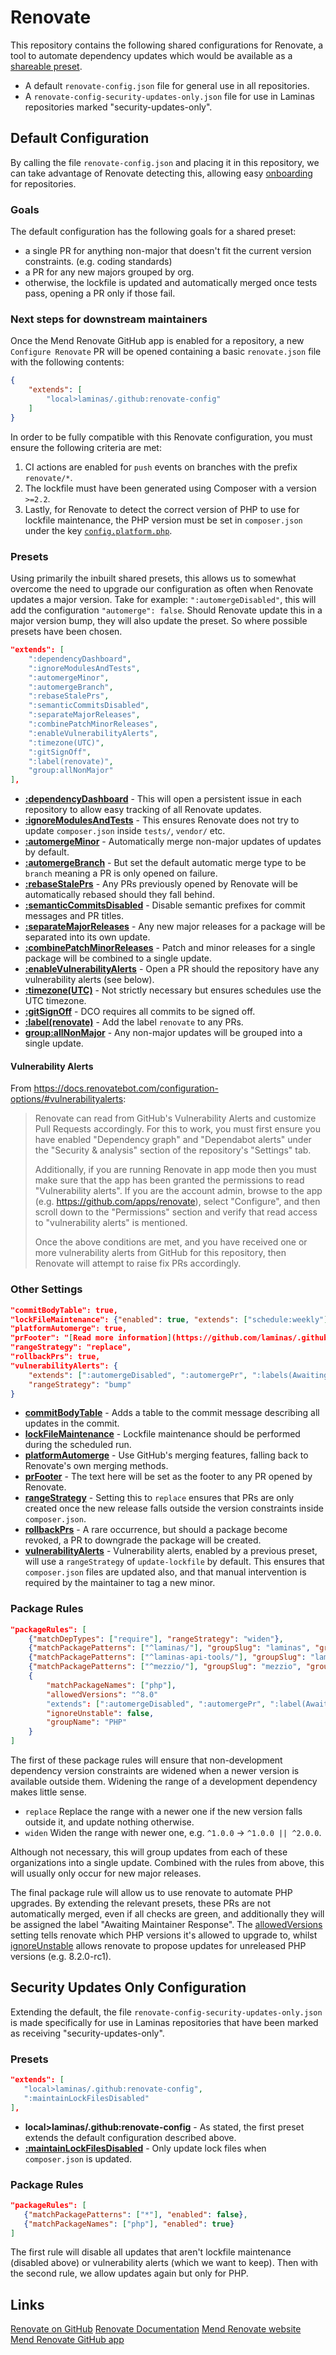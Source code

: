 # Renovate

This repository contains the following shared configurations for Renovate, a tool to automate dependency updates which
would be available as a [shareable preset](https://docs.renovatebot.com/config-presets/).
- A default `renovate-config.json` file for general use in all repositories.
- A `renovate-config-security-updates-only.json` file for use in Laminas repositories marked "security-updates-only".

## Default Configuration

By calling the file `renovate-config.json` and placing it in this repository, we can take advantage of Renovate
detecting this, allowing easy
[onboarding](https://docs.renovatebot.com/getting-started/installing-onboarding/#repository-onboarding) for
repositories.

### Goals

The default configuration has the following goals for a shared preset:

- a single PR for anything non-major that doesn't fit the current version constraints. (e.g. coding standards)
- a PR for any new majors grouped by org.
- otherwise, the lockfile is updated and automatically merged once tests pass, opening a PR only if those fail.

### Next steps for downstream maintainers

Once the Mend Renovate GitHub app is enabled for a repository, a new `Configure Renovate` PR will be opened
containing a basic `renovate.json` file with the following contents:

```json
{
    "extends": [
        "local>laminas/.github:renovate-config"
    ]
}
```

In order to be fully compatible with this Renovate configuration, you must ensure the following criteria are met:
1. CI actions are enabled for `push` events on branches with the prefix `renovate/*`.
2. The lockfile must have been generated using Composer with a version `>=2.2`.
3. Lastly, for Renovate to detect the correct version of PHP to use for lockfile maintenance, the PHP version must be
   set in `composer.json` under the key [`config.platform.php`](https://getcomposer.org/doc/06-config.md#platform).

### Presets

Using primarily the inbuilt shared presets, this allows us to somewhat overcome the need to upgrade our configuration as
often when Renovate updates a major version. Take for example: `":automergeDisabled"`, this will add the configuration
`"automerge": false`. Should Renovate update this in a major version bump, they will also update the preset. So where
possible presets have been chosen.

```json
"extends": [
    ":dependencyDashboard",
    ":ignoreModulesAndTests",
    ":automergeMinor",
    ":automergeBranch",
    ":rebaseStalePrs",
    ":semanticCommitsDisabled",
    ":separateMajorReleases",
    ":combinePatchMinorReleases",
    ":enableVulnerabilityAlerts",
    ":timezone(UTC)",
    ":gitSignOff",
    ":label(renovate)",
    "group:allNonMajor"
],
```

- **[:dependencyDashboard](https://docs.renovatebot.com/presets-default/#dependencydashboard)** - This will open a
persistent issue in each repository to allow easy tracking of all Renovate updates.
- **[:ignoreModulesAndTests](https://docs.renovatebot.com/presets-default/#ignoremodulesandtests)** - This ensures
Renovate does not try to update `composer.json` inside `tests/`, `vendor/` etc.
- **[:automergeMinor](https://docs.renovatebot.com/presets-default/#automergeminor)** - Automatically merge non-major
updates of updates by default.
- **[:automergeBranch](https://docs.renovatebot.com/presets-default/#automergebranch)** - But set the default automatic
merge type to be `branch` meaning a PR is only opened on failure.
- **[:rebaseStalePrs](https://docs.renovatebot.com/presets-default/#rebasestaleprs)** - Any PRs previously opened by
Renovate will be automatically rebased should they fall behind.
- **[:semanticCommitsDisabled](https://docs.renovatebot.com/presets-default/#semanticcommitsdisabled)** - Disable semantic
prefixes for commit messages and PR titles.
- **[:separateMajorReleases](https://docs.renovatebot.com/presets-default/#separatemajorreleases)** - Any new major
releases for a package will be separated into its own update.
- **[:combinePatchMinorReleases](https://docs.renovatebot.com/presets-default/#combinepatchminorreleases)** - Patch and
minor releases for a single package will be combined to a single update.
- **[:enableVulnerabilityAlerts](https://docs.renovatebot.com/presets-default/#enablevulnerabilityalerts)** - Open a PR
should the repository have any vulnerability alerts (see below).
- **[:timezone(UTC)](https://docs.renovatebot.com/presets-default/#timezonearg0)** - Not strictly necessary but ensures
schedules use the UTC timezone.
- **[:gitSignOff](https://docs.renovatebot.com/presets-default/#gitsignoff)** - DCO requires all commits to be signed
off.
- **[:label(renovate)](https://docs.renovatebot.com/presets-default/#labelarg0)** - Add the label `renovate` to any PRs.
- **[group:allNonMajor](https://docs.renovatebot.com/presets-group/#groupallnonmajor)** - Any non-major updates will be
grouped into a single update.

#### Vulnerability Alerts

From https://docs.renovatebot.com/configuration-options/#vulnerabilityalerts:

> Renovate can read from GitHub's Vulnerability Alerts and customize Pull Requests accordingly. For this to work, you
> must first ensure you have enabled "Dependency graph" and "Dependabot alerts" under the "Security & analysis" section
> of the repository's "Settings" tab.
>
> Additionally, if you are running Renovate in app mode then you must make sure that the app has been granted the
> permissions to read "Vulnerability alerts". If you are the account admin, browse to the app (e.g.
> https://github.com/apps/renovate), select "Configure", and then scroll down to the "Permissions" section and verify
> that read access to "vulnerability alerts" is mentioned.
>
> Once the above conditions are met, and you have received one or more vulnerability alerts from GitHub for this
> repository, then Renovate will attempt to raise fix PRs accordingly.

### Other Settings

```json
"commitBodyTable": true,
"lockFileMaintenance": {"enabled": true, "extends": ["schedule:weekly"]},
"platformAutomerge": true,
"prFooter": "[Read more information](https://github.com/laminas/.github/blob/main/RENOVATE.md) about the use of [Renovate Bot](https://github.com/renovatebot/renovate) within Laminas.",
"rangeStrategy": "replace",
"rollbackPrs": true,
"vulnerabilityAlerts": {
    "extends": [":automergeDisabled", ":automergePr", ":labels(Awaiting Maintainer Response, security)"],
    "rangeStrategy": "bump"
}
```

- **[commitBodyTable](https://docs.renovatebot.com/configuration-options/#commitbodytable)** - Adds a table to the
commit message describing all updates in the commit.
- **[lockFileMaintenance](https://docs.renovatebot.com/configuration-options/#lockfilemaintenance)** - Lockfile
maintenance should be performed during the scheduled run.
- **[platformAutomerge](https://docs.renovatebot.com/configuration-options/#platformautomerge)** - Use GitHub's merging
features, falling back to Renovate's own merging methods.
- **[prFooter](https://docs.renovatebot.com/configuration-options/#prfooter)** - The text here will be set as the footer
to any PR opened by Renovate. 
- **[rangeStrategy](https://docs.renovatebot.com/configuration-options/#rangestrategy)** - Setting this to `replace`
ensures that PRs are only created once the new release falls outside the version constraints inside `composer.json`.
- **[rollbackPrs](https://docs.renovatebot.com/configuration-options/#rollbackprs)** - A rare occurrence, but should a
package become revoked, a PR to downgrade the package will be created.
- **[vulnerabilityAlerts](https://docs.renovatebot.com/configuration-options/#vulnerabilityalerts)** - Vulnerability
alerts, enabled by a previous preset, will use a `rangeStrategy` of `update-lockfile` by default. This ensures that
`composer.json` files are updated also, and that manual intervention is required by the maintainer to tag a new minor.

### Package Rules

```json
"packageRules": [
    {"matchDepTypes": ["require"], "rangeStrategy": "widen"},
    {"matchPackagePatterns": ["^laminas/"], "groupSlug": "laminas", "groupName": "all Laminas packages"},
    {"matchPackagePatterns": ["^laminas-api-tools/"], "groupSlug": "laminas-api-tools", "groupName": "all Laminas API Tools packages"},
    {"matchPackagePatterns": ["^mezzio/"], "groupSlug": "mezzio", "groupName": "all Mezzio packages"},
    {
        "matchPackageNames": ["php"],
        "allowedVersions": "^8.0"
        "extends": [":automergeDisabled", ":automergePr", ":label(Awaiting Maintainer Response)"],
        "ignoreUnstable": false,
        "groupName": "PHP"
    }
]
```

The first of these package rules will ensure that non-development dependency version constraints are widened when a
newer version is available outside them. Widening the range of a development dependency makes little sense.
 - `replace` Replace the range with a newer one if the new version falls outside it, and update nothing otherwise.
 - `widen` Widen the range with newer one, e.g. `^1.0.0` -> `^1.0.0 || ^2.0.0`.

Although not necessary, this will group updates from each of these organizations into a single update. Combined with the
rules from above, this will usually only occur for new major releases.

The final package rule will allow us to use renovate to automate PHP upgrades. By extending the relevant presets, these
PRs are not automatically merged, even if all checks are green, and additionally they will be assigned the label
"Awaiting Maintainer Response". The
[allowedVersions](https://docs.renovatebot.com/configuration-options/#allowedversions) setting tells renovate which PHP
versions it's allowed to upgrade to, whilst
[ignoreUnstable](https://docs.renovatebot.com/configuration-options/#ignoreunstable) allows renovate to propose updates
for unreleased PHP versions (e.g. 8.2.0-rc1).

## Security Updates Only Configuration

Extending the default, the file `renovate-config-security-updates-only.json` is made specifically for use in Laminas
repositories that have been marked as receiving "security-updates-only".

### Presets

```json
"extends": [
   "local>laminas/.github:renovate-config",
   ":maintainLockFilesDisabled"
],
```

- **local>laminas/.github:renovate-config** - As stated, the first preset extends the default configuration described
above.
- **[:maintainLockFilesDisabled](https://docs.renovatebot.com/presets-default/#maintainlockfilesdisabled)** - Only
update lock files when `composer.json` is updated.

### Package Rules

```json
"packageRules": [
   {"matchPackagePatterns": ["*"], "enabled": false},
   {"matchPackageNames": ["php"], "enabled": true}
]
```

The first rule will disable all updates that aren't lockfile maintenance (disabled above) or vulnerability alerts
(which we want to keep). Then with the second rule, we allow updates again but only for PHP.

## Links

[Renovate on GitHub](https://github.com/renovatebot/renovate)
[Renovate Documentation](https://docs.renovatebot.com)
[Mend Renovate website](https://www.mend.io/free-developer-tools/renovate/)
[Mend Renovate GitHub app](https://github.com/marketplace/renovate)
